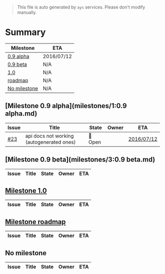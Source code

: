 > This file is auto generated by `ays` services. Please don't modify manually.

# Summary
|Milestone|ETA|
|---------|---|
|[0.9 alpha](#milestone-09-alpha)|2016/07/12|
|[0.9 beta](#milestone-09-beta)|N/A|
|[1.0](#milestone-10)|N/A|
|[roadmap](#milestone-roadmap)|N/A|
|[No milestone](#no-milestone)|N/A|

## [Milestone 0.9 alpha](milestones/1:0.9 alpha.md)


|Issue|Title|State|Owner|ETA|
|-----|-----|-----|-----|---|
|[#23](https://github.com/jumpscale/jscockpit/issues/23)|api docs not working (autogenerated ones)|:red_circle: Open||[2016/07/12](https://github.com/Jumpscale/jscockpit/issues/23#issuecomment-None)|

## [Milestone 0.9 beta](milestones/3:0.9 beta.md)


|Issue|Title|State|Owner|ETA|
|-----|-----|-----|-----|---|

## [Milestone 1.0](milestones/2:1.0.md)


|Issue|Title|State|Owner|ETA|
|-----|-----|-----|-----|---|

## [Milestone roadmap](milestones/4:roadmap.md)


|Issue|Title|State|Owner|ETA|
|-----|-----|-----|-----|---|




## No milestone
|Issue|Title|State|Owner|ETA|
|-----|-----|-----|-----|---|
